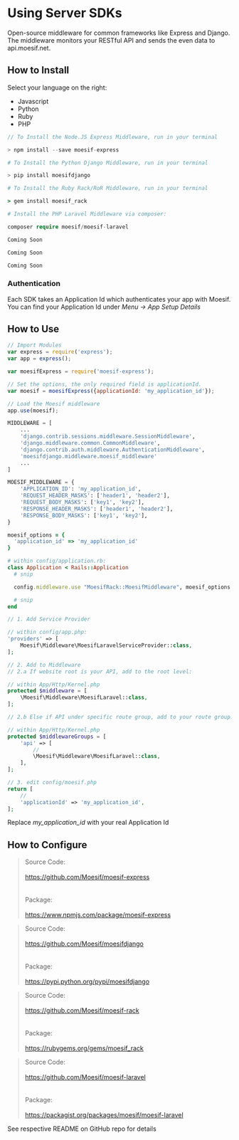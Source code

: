 # Using Server SDKs

Open-source middleware for common frameworks like Express and Django. The middleware monitors your RESTful API and sends the even data to api.moesif.net.

## How to Install

Select your language on the right:

* Javascript
* Python
* Ruby
* PHP

```javascript
// To Install the Node.JS Express Middleware, run in your terminal

> npm install --save moesif-express
```
```python
# To Install the Python Django Middleware, run in your terminal

> pip install moesifdjango
```
```ruby
# To Install the Ruby Rack/RoR Middleware, run in your terminal

> gem install moesif_rack
```
```php
# Install the PHP Laravel Middleware via composer:

composer require moesif/moesif-laravel
```
```go
Coming Soon
```
```csharp
Coming Soon
```
```java
Coming Soon
```

### Authentication
Each SDK takes an Application Id which authenticates your app with Moesif.
You can find your Application Id under *Menu -> App Setup Details*

## How to Use
```javascript
// Import Modules
var express = require('express');
var app = express();

var moesifExpress = require('moesif-express');

// Set the options, the only required field is applicationId.
var moesif = moesifExpress({applicationId: 'my_application_id'});

// Load the Moesif middleware
app.use(moesif);
```
```python
MIDDLEWARE = [
    ...
    'django.contrib.sessions.middleware.SessionMiddleware',
    'django.middleware.common.CommonMiddleware',
    'django.contrib.auth.middleware.AuthenticationMiddleware',
    'moesifdjango.middleware.moesif_middleware'
    ...
]

MOESIF_MIDDLEWARE = {
    'APPLICATION_ID': 'my_application_id',
    'REQUEST_HEADER_MASKS': ['header1', 'header2'],
    'REQUEST_BODY_MASKS': ['key1', 'key2'],
    'RESPONSE_HEADER_MASKS': ['header1', 'header2'],
    'RESPONSE_BODY_MASKS': ['key1', 'key2'],
}
```
```ruby
moesif_options = {
  'application_id' => 'my_application_id'
}

# within config/application.rb:
class Application < Rails::Application
  # snip

  config.middleware.use "MoesifRack::MoesifMiddleware", moesif_options

  # snip
end

```
```php
// 1. Add Service Provider

// within config/app.php:
'providers' => [
    Moesif\Middleware\MoesifLaravelServiceProvider::class,
];

// 2. Add to Middleware
// 2.a If website root is your API, add to the root level:

// within App/Http/Kernel.php
protected $middleware = [
    \Moesif\Middleware\MoesifLaravel::class,
];

// 2.b Else if API under specific route group, add to your route group:

// within App/Http/Kernel.php
protected $middlewareGroups = [
    'api' => [
        //
        \Moesif\Middleware\MoesifLaravel::class,
    ],
];

// 3. edit config/moesif.php
return [
    //
    'applicationId' => 'my_application_id',
];

```
<aside class="info">
Replace <i>my_application_id</i> with your real Application Id
</aside>

## How to Configure
<blockquote class="lang-specific javascript">
Source Code:<br><br>
<a href="https://github.com/Moesif/moesif-express">https://github.com/Moesif/moesif-express</a><br><br><br>
Package:<br><br>
<a href="https://www.npmjs.com/package/moesif-express">https://www.npmjs.com/package/moesif-express</a>
</blockquote>

<blockquote class="lang-specific python">
Source Code:<br><br>
<a href="https://github.com/Moesif/moesifdjango">https://github.com/Moesif/moesifdjango</a><br><br><br>
Package:<br><br>
<a href="https://pypi.python.org/pypi/moesifdjango">https://pypi.python.org/pypi/moesifdjango</a>
</blockquote>


<blockquote class="lang-specific ruby">
Source Code:<br><br>
<a href="https://github.com/Moesif/moesif-rack">https://github.com/Moesif/moesif-rack</a><br><br><br>
Package:<br><br>
<a href="https://rubygems.org/gems/moesif_rack">https://rubygems.org/gems/moesif_rack</a>
</blockquote>

<blockquote class="lang-specific php">
Source Code:<br><br>
<a href="https://github.com/Moesif/moesif-laravel">https://github.com/Moesif/moesif-laravel</a><br><br><br>
Package:<br><br>
<a href="https://packagist.org/packages/moesif/moesif-laravel">https://packagist.org/packages/moesif/moesif-laravel</a>
</blockquote>
See respective README on GitHub repo for details
